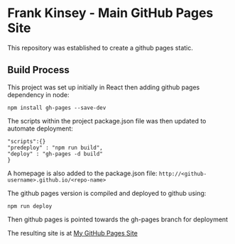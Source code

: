 # Frank Kinsey - Main GitHub Pages Site

This repository was established to create a github pages static.

## Build Process

This project was set up initially in React then adding github pages dependency in node:

`npm install gh-pages --save-dev`

The scripts within the project package.json file was then updated to automate deployment:

```
"scripts":{}
"predeploy" : "npm run build",
"deploy" : "gh-pages -d build"
}
```

A homepage is also added to the package.json file:
`http://<github-username>.github.io/<repo-name>`

The github pages version is compiled and deployed to github using:

`npm run deploy`

Then github pages is pointed towards the gh-pages branch for deployment

The resulting site is at [My GitHub Pages Site](https://talk2frank.github.io/githubpages/)